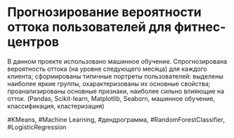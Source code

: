 # Прогнозирование вероятности оттока пользователей для фитнес-центров

В данном проекте использовано машинное обучение. Спрогнозирована вероятность
оттока (на уровне следующего месяца) для каждого клиента; сформированы типичные
портреты пользователей: выделены наиболее яркие группы, охарактеризованы их
основные свойства; проанализированы основные признаки, наиболее сильно влияющие
на отток. 
(Pandas, Scikit-learn, Matplotlib, Seaborn, машинное обучение, классификация, кластеризация)

#KMeans, #Machine Learning, #дендрограмма, #RandomForestClassifier,
#LogisticRegression
